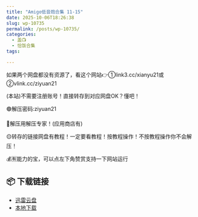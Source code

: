 ```yaml
---
title: "Amigo低音炮合集 11-15"
date: 2025-10-06T18:26:38
slug: wp-10735
permalink: /posts/wp-10735/
categories:
  - 盖📺
  - 恰饭合集
tags:

---
```


如果两个网盘都没有资源了，看这个网站👉①link3.cc/xianyu21或②vlink.cc/ziyuan21

(本站)不需要注册账号！直接转存到对应网盘OK？懂吧！

🟢解压密码:ziyuan21

🔵解压用解压专家！(应用商店有)

🟡转存的链接网盘有教程！一定要看教程！按教程操作！不按教程操作你不会解压！

💰🈶能力的宝，可以点左下角赞赏支持一下网站运行

## 📦 下载链接
- [迅雷云盘](https://blziyuan21.com/pay-download/10735?key=887128089b&down_id=0)
- [本地下载](https://blziyuan21.com/pay-download/10735?key=887128089b&down_id=1)

